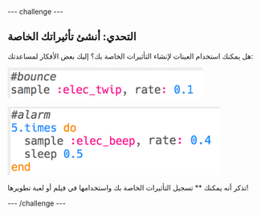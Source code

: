 \--- challenge \---

## التحدي: أنشئ تأثيراتك الخاصة

هل يمكنك استخدام العينات لإنشاء التأثيرات الخاصة بك؟ إليك بعض الأفكار لمساعدتك:

![لقطة شاشة](images/effects-bounce.png)

![لقطة الشاشة](images/effects-alarm.png)

تذكر أنه يمكنك ** تسجيل التأثيرات الخاصة بك واستخدامها في فيلم أو لعبة تطويرها!</p> 

\--- /challenge \---